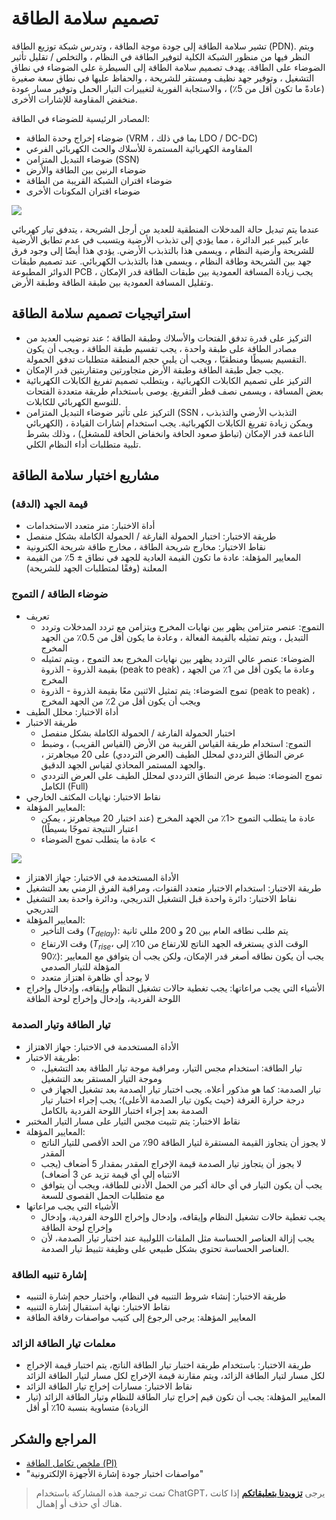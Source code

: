 # تصميم سلامة الطاقة

تشير سلامة الطاقة إلى جودة موجة الطاقة ، وتدرس شبكة توزيع الطاقة (PDN). ويتم النظر فيها من منظور الشبكة الكلية لتوفير الطاقة في النظام ، والتخلص / تقليل تأثير الضوضاء على الطاقة. يهدف تصميم سلامة الطاقة إلى السيطرة على الضوضاء في نطاق التشغيل ، وتوفير جهد نظيف ومستقر للشريحة ، والحفاظ عليها في نطاق سعة صغيرة (عادةً ما تكون أقل من 5٪) ، والاستجابة الفورية لتغييرات التيار الحمل وتوفير مسار عودة منخفض المقاومة للإشارات الأخرى.

المصادر الرئيسية للضوضاء في الطاقة:

- ضوضاء إخراج وحدة الطاقة (VRM ، بما في ذلك LDO / DC-DC)
- المقاومة الكهربائية المستمرة للأسلاك والحث الكهربائي الفرعي
- ضوضاء التبديل المتزامن (SSN)
- ضوضاء الرنين بين الطاقة والأرض
- ضوضاء اقتران الشبكة القريبة من الطاقة
- ضوضاء اقتران المكونات الأخرى

![](https://wiki-media-1253965369.cos.ap-guangzhou.myqcloud.com/img/20211220113527.png)

عندما يتم تبديل حالة المدخلات المنطقية للعديد من أرجل الشريحة ، يتدفق تيار كهربائي عابر كبير عبر الدائرة ، مما يؤدي إلى تذبذب الأرضية ويتسبب في عدم تطابق الأرضية للشريحة وأرضية النظام ، ويسمى هذا بالتذبذب الأرضي. يؤدي هذا أيضًا إلى وجود فرق جهد بين الشريحة وطاقة النظام ، ويسمى هذا بالتذبذب الكهربائي. عند تصميم طبقات الدوائر المطبوعة PCB ، يجب زيادة المسافة العمودية بين طبقات الطاقة قدر الإمكان وتقليل المسافة العمودية بين طبقة الطاقة وطبقة الأرض.

## استراتيجيات تصميم سلامة الطاقة

- التركيز على قدرة تدفق الفتحات والأسلاك وطبقة الطاقة ؛ عند توضيب العديد من مصادر الطاقة على طبقة واحدة ، يجب تقسيم طبقة الطاقة ، ويجب أن يكون التقسيم بسيطًا ومنطقيًا ، ويجب أن يلبي حجم المنطقة متطلبات تدفق الحمولة.
- يجب جعل طبقة الطاقة وطبقة الأرض متجاورتين ومتقاربتين قدر الإمكان.
- التركيز على تصميم الكابلات الكهربائية ، ويتطلب تصميم تفريغ الكابلات الكهربائية بعض المسافة ، ويسمى نصف قطر التفريغ. يوصى باستخدام طريقة متعددة الفتحات للتوسع الكهربائي للكابلات.
- التركيز على تأثير ضوضاء التبديل المتزامن (SSN ، التذبذب الأرضي والتذبذب الكهربائي) ، ويمكن زيادة تفريغ الكابلات الكهربائية. يجب استخدام إشارات القيادة الناعمة قدر الإمكان (تباطؤ صعود الحافة وانخفاض الحافة للمشغل) ، وذلك بشرط تلبية متطلبات أداء النظام الكلي.

## مشاريع اختبار سلامة الطاقة

### قيمة الجهد (الدقة)

- أداة الاختبار: متر متعدد الاستخدامات
- طريقة الاختبار: اختبار الحمولة الفارغة / الحمولة الكاملة بشكل منفصل
- نقاط الاختبار: مخارج شريحة الطاقة ، مخارج طاقة شريحة الكترونية
- المعايير المؤهلة: عادة ما تكون القيمة العادية للجهد في نطاق ± 5٪ من القيمة المعلنة (وفقًا لمتطلبات الجهد للشريحة)

### ضوضاء الطاقة / التموج

- تعريف
  - التموج: عنصر متزامن يظهر بين نهايات المخرج ويتزامن مع تردد المدخلات وتردد التبديل ، ويتم تمثيله بالقيمة الفعالة ، وعادة ما يكون أقل من 0.5٪ من الجهد المخرج
  - الضوضاء: عنصر عالي التردد يظهر بين نهايات المخرج بعد التموج ، ويتم تمثيله بقيمة الذروة - الذروة (peak to peak) ، وعادة ما يكون أقل من 1٪ من الجهد المخرج
  - تموج الضوضاء: يتم تمثيل الاثنين معًا بقيمة الذروة - الذروة (peak to peak) ، ويجب أن يكون أقل من 2٪ من الجهد المخرج
- أداة الاختبار: محلل الطيف
- طريقة الاختبار
  - اختبار الحمولة الفارغة / الحمولة الكاملة بشكل منفصل
  - التموج: استخدام طريقة القياس القريبة من الأرض (القياس القريب) ، وضبط عرض النطاق الترددي لمحلل الطيف (العرض الترددي) على 20 ميجاهرتز ، والجهد المستمر المحاذي لقياس الجهد الدقيق.
  - تموج الضوضاء: ضبط عرض النطاق الترددي لمحلل الطيف على العرض الترددي الكامل (Full)
- نقاط الاختبار: نهايات المكثف الخارجي
- المعايير المؤهلة:
  - عادة ما يتطلب التموج <1٪ من الجهد المخرج (عند اختبار 20 ميجاهرتز ، يمكن اعتبار النتيجة تموجًا بسيطًا)
  - عادة ما يتطلب تموج الضوضاء <

![](https://wiki-media-1253965369.cos.ap-guangzhou.myqcloud.com/img/20211220112247.png)

- الأداة المستخدمة في الاختبار: جهاز الاهتزاز
- طريقة الاختبار: استخدام الاختبار متعدد القنوات، ومراقبة الفرق الزمني بعد التشغيل
- نقاط الاختبار: دائرة واحدة قبل التشغيل التدريجي، ودائرة واحدة بعد التشغيل التدريجي
- المعايير المؤهلة:
  - وقت التأخير ($T_{delay}$): يتم طلب نطاقه العام بين 20 و 200 مللي ثانية
  - وقت الارتفاع ($T_{rise}$، الوقت الذي يستغرقه الجهد الناتج للارتفاع من 10٪ إلى 90٪): يجب أن يكون نطاقه أصغر قدر الإمكان، ولكن يجب أن يتوافق مع المعايير المؤهلة للتيار الصدمي
  - لا يوجد أي ظاهرة اهتزاز متعدد
- الأشياء التي يجب مراعاتها: يجب تغطية حالات تشغيل النظام وإيقافه، وإدخال وإخراج اللوحة الفردية، وإدخال وإخراج لوحة الطاقة

### تيار الطاقة وتيار الصدمة

- الأداة المستخدمة في الاختبار: جهاز الاهتزاز
- طريقة الاختبار:
  - تيار الطاقة: استخدام مجس التيار، ومراقبة موجة تيار الطاقة بعد التشغيل، وموجة التيار المستقر بعد التشغيل
  - تيار الصدمة: كما هو مذكور أعلاه. يجب اختبار تيار الصدمة بعد تشغيل الجهاز في درجة حرارة الغرفة (حيث يكون تيار الصدمة الأعلى)؛ يجب إجراء اختبار تيار الصدمة بعد إجراء اختبار اللوحة الفردية بالكامل
- نقاط الاختبار: يتم تثبيت مجس التيار على مسار التيار المختبر
- المعايير المؤهلة:
  - لا يجوز أن يتجاوز القيمة المستقرة لتيار الطاقة 90٪ من الحد الأقصى للتيار الناتج المقدر
  - لا يجوز أن يتجاوز تيار الصدمة قيمة الإخراج المقدر بمقدار 5 أضعاف (يجب الانتباه إلى أي قيمة تزيد عن 3 أضعاف)
  - يجب أن يكون التيار في أي حالة أكبر من الحمل الأدنى للطاقة، ويجب أن يتوافق مع متطلبات الحمل القصوى للسعة
- الأشياء التي يجب مراعاتها
  - يجب تغطية حالات تشغيل النظام وإيقافه، وإدخال وإخراج اللوحة الفردية، وإدخال وإخراج لوحة الطاقة
  - يجب إزالة العناصر الحساسة مثل الملفات اللولبية عند اختبار تيار الصدمة، لأن العناصر الحساسة تحتوي بشكل طبيعي على وظيفة تثبيط تيار الصدمة.

### إشارة تنبيه الطاقة

- طريقة الاختبار: إنشاء شروط التنبيه في النظام، واختبار حجم إشارة التنبيه
- نقاط الاختبار: نهاية استقبال إشارة التنبيه
- المعايير المؤهلة: يرجى الرجوع إلى كتيب مواصفات رقاقة الطاقة

### معلمات تيار الطاقة الزائد

- طريقة الاختبار: باستخدام طريقة اختبار تيار الطاقة الناتج، يتم اختبار قيمة الإخراج لكل مسار لتيار الطاقة الزائد، ويتم مقارنة قيمة الإخراج لكل مسار لتيار الطاقة الزائد
- نقاط الاختبار: مسارات إخراج تيار الطاقة الزائد
- المعايير المؤهلة: يجب أن تكون قيم إخراج تيار الطاقة للنظام وتيار الطاقة الزائد (تيار الزيادة) متساوية بنسبة 10٪ أو أقل

## المراجع والشكر

- [ملخص تكامل الطاقة (PI)](https://blog.csdn.net/weixin_40877615/article/details/93598336)
- "مواصفات اختبار جودة إشارة الأجهزة الإلكترونية"

> تمت ترجمة هذه المشاركة باستخدام ChatGPT، يرجى [**تزويدنا بتعليقاتكم**](https://github.com/linyuxuanlin/Wiki_MkDocs/issues/new) إذا كانت هناك أي حذف أو إهمال.